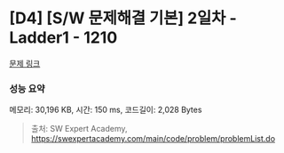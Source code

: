 # [D4] [S/W 문제해결 기본] 2일차 - Ladder1 - 1210 

[문제 링크](https://swexpertacademy.com/main/code/problem/problemDetail.do?contestProbId=AV14ABYKADACFAYh) 

### 성능 요약

메모리: 30,196 KB, 시간: 150 ms, 코드길이: 2,028 Bytes



> 출처: SW Expert Academy, https://swexpertacademy.com/main/code/problem/problemList.do